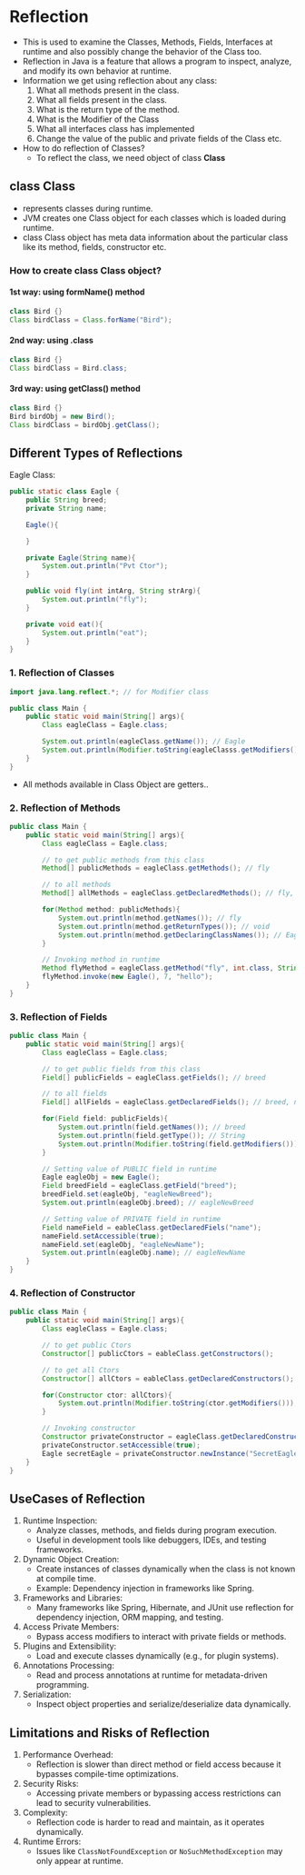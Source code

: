 # Reflection

- This is used to examine the Classes, Methods, Fields, Interfaces at runtime and also possibly change the behavior of the Class too.
- Reflection in Java is a feature that allows a program to inspect, analyze, and modify its own behavior at runtime.
- Information we get using reflection about any class:
    1. What all methods present in the class.
    2. What all fields present in the class.
    3. What is the return type of the method.
    4. What is the Modifier of the Class
    5. What all interfaces class has implemented
    6. Change the value of the public and private fields of the Class etc.
- How to do reflection of Classes?
  - To reflect the class, we need object of class **Class**

## class Class

- represents classes during runtime.
- JVM creates one Class object for each classes which is loaded during runtime.
- class Class object has meta data information about the particular class like its method, fields, constructor etc.

### How to create class Class object?

#### 1st way: using formName() method

```java
class Bird {}
Class birdClass = Class.forName("Bird");
```

#### 2nd way: using .class

```java
class Bird {}
Class birdClass = Bird.class;
```

#### 3rd way: using getClass() method

``` java
class Bird {}
Bird birdObj = new Bird();
Class birdClass = birdObj.getClass();
```

## Different Types of Reflections

Eagle Class:

``` java
public static class Eagle {
    public String breed;
    private String name;

    Eagle(){

    }

    private Eagle(String name){
        System.out.println("Pvt Ctor");
    }

    public void fly(int intArg, String strArg){
        System.out.println("fly");
    }

    private void eat(){
        System.out.println("eat");
    }
}
```

### 1. Reflection of Classes

```java
import java.lang.reflect.*; // for Modifier class

public class Main {
    public static void main(String[] args){
        Class eagleClass = Eagle.class;

        System.out.println(eagleClass.getName()); // Eagle
        System.out.println(Modifier.toString(eagleClasss.getModifiers())); // public static
    }
}
```

- All methods available in Class Object are getters..

### 2. Reflection of Methods

```java
public class Main {
    public static void main(String[] args){
        Class eagleClass = Eagle.class;

        // to get public methods from this class
        Method[] publicMethods = eagleClass.getMethods(); // fly

        // to all methods
        Method[] allMethods = eagleClass.getDeclaredMethods(); // fly, eat

        for(Method method: publicMethods){
            System.out.println(method.getNames()); // fly
            System.out.println(method.getReturnTypes()); // void
            System.out.println(method.getDeclaringClassNames()); // Eagle
        }

        // Invoking method in runtime
        Method flyMethod = eagleClass.getMethod("fly", int.class, String.class);
        flyMethod.invoke(new Eagle(), 7, "hello");
    }
}
```

### 3. Reflection of Fields

```java
public class Main {
    public static void main(String[] args){
        Class eagleClass = Eagle.class;

        // to get public fields from this class
        Field[] publicFields = eagleClass.getFields(); // breed

        // to all fields
        Field[] allFields = eagleClass.getDeclaredFields(); // breed, name

        for(Field field: publicFields){
            System.out.println(field.getNames()); // breed
            System.out.println(field.getType()); // String
            System.out.println(Modifier.toString(field.getModifiers())); // default
        }

        // Setting value of PUBLIC field in runtime
        Eagle eagleObj = new Eagle();
        Field breedField = eagleClass.getField("breed");
        breedField.set(eagleObj, "eagleNewBreed");
        System.out.println(eagleObj.breed); // eagleNewBreed

        // Setting value of PRIVATE field in runtime
        Field nameField = eableClass.getDeclaredFiels("name");
        nameField.setAccessible(true);
        nameField.set(eagleObj, "eagleNewName");
        System.out.println(eagleObj.name); // eagleNewName
    }
}
```

### 4. Reflection of Constructor

```java
public class Main {
    public static void main(String[] args){
        Class eagleClass = Eagle.class;

        // to get public Ctors
        Constructor[] publicCtors = eableClass.getConstructors();

        // to get all Ctors
        Constructor[] allCtors = eableClass.getDeclaredConstructors();

        for(Constructor ctor: allCtors){
            System.out.println(Modifier.toString(ctor.getModifiers()));
        }

        // Invoking constructor
        Constructor privateConstructor = eagleClass.getDeclaredConstructor(String.class);
        privateConstructor.setAccessible(true);
        Eagle secretEagle = privateConstructor.newInstance("SecretEagle"); // Pvt Ctor
    }
}
```

## UseCases of Reflection

1. Runtime Inspection:
    - Analyze classes, methods, and fields during program execution.
    - Useful in development tools like debuggers, IDEs, and testing frameworks.
2. Dynamic Object Creation:
    - Create instances of classes dynamically when the class is not known at compile time.
    - Example: Dependency injection in frameworks like Spring.
3. Frameworks and Libraries:
    - Many frameworks like Spring, Hibernate, and JUnit use reflection for dependency injection, ORM mapping, and testing.
4. Access Private Members:
    - Bypass access modifiers to interact with private fields or methods.
5. Plugins and Extensibility:
    - Load and execute classes dynamically (e.g., for plugin systems).
6. Annotations Processing:
    - Read and process annotations at runtime for metadata-driven programming.
7. Serialization:
    - Inspect object properties and serialize/deserialize data dynamically.

## Limitations and Risks of Reflection

1. Performance Overhead:
    - Reflection is slower than direct method or field access because it bypasses compile-time optimizations.
2. Security Risks:
    - Accessing private members or bypassing access restrictions can lead to security vulnerabilities.
3. Complexity:
    - Reflection code is harder to read and maintain, as it operates dynamically.
4. Runtime Errors:
    - Issues like `ClassNotFoundException` or `NoSuchMethodException` may only appear at runtime.
